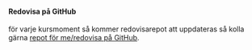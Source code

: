 #### Redovisa på GitHub

för varje kursmoment så kommer redovisarepot att uppdateras så kolla gärna [repot för me/redovisa på GitHub](https://github.com/ylvarw/ramverk1).
